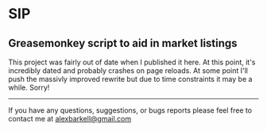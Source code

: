 SIP
=====================

Greasemonkey script to aid in market listings
---
This project was fairly out of date when I published it here. At this point, it's incredibly dated and probably crashes on page reloads. At some point I'll push the massivly improved rewrite but due to time constraints it may be a while. Sorry!

---

If you have any questions, suggestions, or bugs reports please feel free to contact me at alexbarkell@gmail.com


